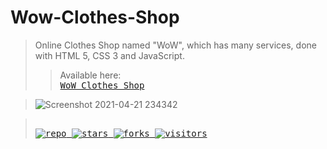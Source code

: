 # Wow-Clothes-Shop

> Online Clothes Shop named "WoW", which has many services, done with HTML 5, CSS 3 and JavaScript.
>> Available here: [<kbd><br>WoW Clothes Shop<br></kbd>](https://ahmednasser1601.github.io/WOW-Clothes-Shop)

> ![Screenshot 2021-04-21 234342](https://user-images.githubusercontent.com/60184582/115624993-b5788e80-a2fb-11eb-9f8d-8ef284cb54e9.jpg)

>[<kbd><br>![repo](https://img.shields.io/static/v1?label=AhmedNasser1601&message=WOW-Clothes-Shop&color=blue&logo=github) ![stars](https://img.shields.io/github/stars/AhmedNasser1601/WOW-Clothes-Shop?style=social) ![forks](https://img.shields.io/github/forks/AhmedNasser1601/WOW-Clothes-Shop?style=social) ![visitors](https://visitor-badge.glitch.me/badge?page_id=AhmedNasser1601/WOW-Clothes-Shop&left_color=green&right_color=red)<br></kbd>](#)
